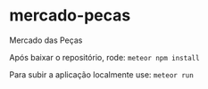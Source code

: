 # mercado-pecas
Mercado das Peças

Após baixar o repositório, rode:
`meteor npm install`

Para subir a aplicação localmente use:
`meteor run`
